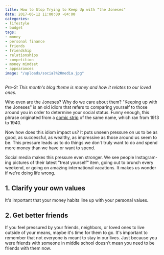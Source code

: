 ```yaml
---
title: How to Stop Trying to Keep Up with "the Joneses"
date: 2017-06-12 11:00:00 -04:00
categories:
- lifestyle
- budget
tags:
- money
- personal finance
- friends
- friendship
- relationships
- competition
- money mindset
- appearances
image: "/uploads/social%20media.jpg"
---
```


*Pre-S: This month's blog theme is money and how it relates to our loved ones.*

Who even are the Joneses? Why do we care about them? "Keeping up with the Joneses" is an old idiom that refers to comparing yourself to those around you in order to determine your social status. Funny enough, this phrase originated from a [comic strip](https://en.wikipedia.org/wiki/Keeping_Up_with_the_Joneses_(comics)) of the same name, which ran from 1913 to 1940.

Now how does this idiom impact us? It puts unseen pressure on us to be as good, as successful, as wealthy, as impressive as those around us seem to be. This pressure leads us to do things we don't truly want to do and spend more money than we have or want to spend.

Social media makes this pressure even stronger. We see people Instagram-ing pictures of their latest "treat yourself" item, going out to brunch every weekend, or going on amazing international vacations. It makes us wonder if we're doing life wrong. 

## 1. Clarify your own values

It's important that your money habits line up with your personal values.

## 2. Get better friends

If you feel pressured by your friends, neighbors, or loved ones to live outside of your means, maybe it's time for them to go. It's important to remember that not everyone is meant to stay in our lives. Just because you were friends with someone in middle school doesn't mean you need to be friends with them now.